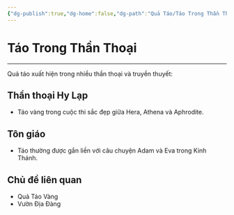 ```yaml
---
{"dg-publish":true,"dg-home":false,"dg-path":"Quả Táo/Táo Trong Thần Thoại.md","permalink":"/qua-tao/tao-trong-than-thoai/","dgPassFrontmatter":true,"updated":"2025-01-12T15:21:41.850+07:00"}
---
```


# Táo Trong Thần Thoại
---

Quả táo xuất hiện trong nhiều thần thoại và truyền thuyết:

## Thần thoại Hy Lạp
- Táo vàng trong cuộc thi sắc đẹp giữa Hera, Athena và Aphrodite.

## Tôn giáo
- Táo thường được gắn liền với câu chuyện Adam và Eva trong Kinh Thánh.

## Chủ đề liên quan
- Quả Táo Vàng
- Vườn Địa Đàng
